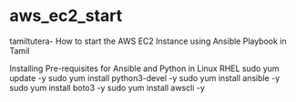# aws_ec2_start
tamiltutera- How to start the AWS EC2 Instance using Ansible Playbook in Tamil

Installing Pre-requisites for Ansible and Python in Linux RHEL
sudo yum update -y
sudo yum install python3-devel -y
sudo yum install ansible -y
sudo yum install boto3 -y
sudo yum install awscli -y
